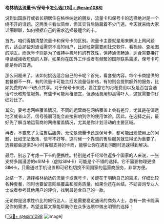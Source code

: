 **格林纳达流量卡/保号卡怎么选[[TG💪+ @esim1088](https://t.me/s/esim1088)]**

说到出国旅行或者长期居住在格林纳达的朋友，流量卡和保号卡的选择绝对是一个绕不开的话题。这两类卡看似简单，但其实背后隐藏着不少门道。今天就来给大家详细聊聊，如何根据自己的需求选择最适合的卡。

首先，咱们得搞清楚流量卡和保号卡的区别。流量卡主要就是用来解决上网问题的，适合那些对通话需求不高的用户，比如经常需要刷社交软件、看视频、查地图的朋友。而保号卡则是为了维持手机号码的有效性，保持通讯畅通，适合需要接打电话或接收短信的人群。如果你在国外工作或者有频繁的国际联系需求，保号卡可能是你的首选。

那么问题来了，该如何挑选适合自己的卡呢？首先，看套餐内容。每个卡商提供的套餐都不一样，有的流量卡可能主打大流量低价格，有的则会提供额外的服务，比如免费的Wi-Fi热点共享。对于保号卡来说，要注意它的月租费用以及是否包含通话时长和短信服务。有些卡可能月租便宜，但通话费用却高得吓人，这就需要你仔细对比了。

其次，要考虑网络覆盖情况。不同的运营商在网络覆盖上会有差异，尤其是在偏远地区或者山区，信号强弱可能会直接影响到你的使用体验。因此，在选择之前，最好先了解当地运营商的网络覆盖情况，尤其是你计划活动的主要区域。

再者，不要忘了关注售后服务。无论是流量卡还是保号卡，都可能出现使用上的问题，比如无法激活、信号不好等。这时候一个靠谱的售后服务就显得尤为重要了。选择那些提供24小时客服支持的卡商，能够让你在遇到问题时迅速得到解决。

最后，别忘了考虑一下卡的便携性。特别是对于经常往返多个国家的人来说，一张支持多国漫游的eSIM卡（虚拟SIM卡）可能是个不错的选择。它不需要物理更换SIM卡，只需通过手机设置即可轻松切换不同国家的运营商服务，非常方便。

总结一下，选择格林纳达的流量卡或保号卡，关键在于明确自己的需求，仔细比较各种套餐，同时也要留意网络覆盖和服务质量。如果你还在纠结，不妨咨询专业人士或者参考其他用户的评价，找到最适合自己的一款。

无论你是追求性价比的旅行达人，还是需要稳定通讯的商务人士，总有一款卡能满足你的需求。希望这篇文章能帮助你在众多选项中做出明智的选择！

[[TG💪+ @esim1088](https://t.me/s/esim1088) ![Image](https://i.postimg.cc/4NQfJmqS/Snipaste-2025-05-13-00-14-12.png)]